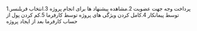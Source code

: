 1.پرداخت وجه جهت عضویت
2.مشاهده پیشنهاد ها برای انجام پروژه
3.انتخاب فریلنسر توسط پیمانکار
4.کامل کردن ویژگی های پروژه توسط کارفرما
5.کم کردن پول از حساب کارفرما بعد از ایجاد پروژه
